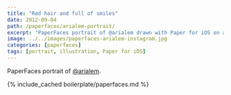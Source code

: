 ```yaml
---
title: "Red hair and full of smiles"
date: 2012-09-04
path: /paperfaces/arialem-portrait/
excerpt: "PaperFaces portrait of @arialem drawn with Paper for iOS on an iPad."
image: ../../images/paperfaces-arialem-instagram.jpg
categories: [paperfaces]
tags: [portrait, illustration, Paper for iOS]
---
```


PaperFaces portrait of [@arialem](http://instagram.com/arialem).

{% include_cached boilerplate/paperfaces.md %}
